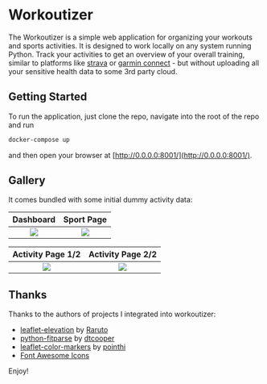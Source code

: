 # Workoutizer

The Workoutizer is a simple web application for organizing your workouts and sports activities. It is designed to work
locally on any system running Python. Track your activities to get an overview of your overall training, similar to
platforms like [strava](https://www.strava.com/) or [garmin connect](https://connect.garmin.com/) - but without
uploading all your sensitive health data to some 3rd party cloud.

## Getting Started

To run the application, just clone the repo, navigate into the root of the repo and run

```bash
docker-compose up
```
and then open your browser at [http://0.0.0.0:8001/](http://0.0.0.0:8001/).


## Gallery 

It comes bundled with some initial dummy activity data:

 Dashboard             |  Sport Page
:-------------------------:|:-------------------------:
![](https://i.imgur.com/gSYgVSJ.png)  |  ![](https://i.imgur.com/6fwcEZX.png)

 Activity Page 1/2             |  Activity Page 2/2
:-------------------------:|:-------------------------:
![](https://i.imgur.com/tzJZh4M.png)  |  ![](https://i.imgur.com/CJ1SKEn.png)

## Thanks

Thanks to the authors of projects I integrated into workoutizer:
* [leaflet-elevation](https://github.com/Raruto/leaflet-elevation) by [Raruto](https://github.com/Raruto)
* [python-fitparse](https://github.com/dtcooper/python-fitparse) by [dtcooper](https://github.com/dtcooper)
* [leaflet-color-markers](https://github.com/pointhi/leaflet-color-markers) by [pointhi](https://github.com/pointhi)
* [Font Awesome Icons](https://fontawesome.com/)

Enjoy!